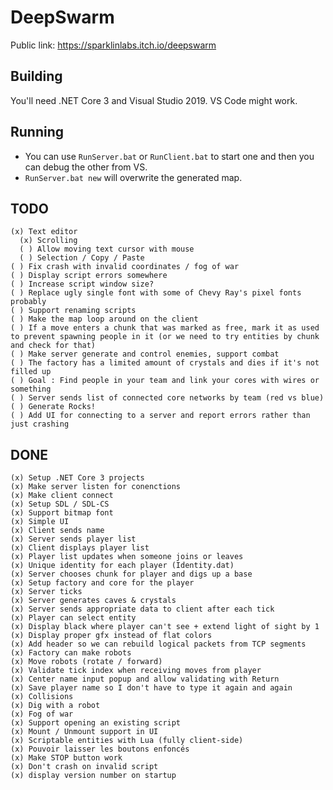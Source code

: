 # DeepSwarm

Public link: https://sparklinlabs.itch.io/deepswarm

## Building

You'll need .NET Core 3 and Visual Studio 2019. VS Code might work.

## Running

 * You can use `RunServer.bat` or `RunClient.bat` to start one and then you can debug the other from VS.
 * `RunServer.bat new` will overwrite the generated map.

## TODO

    (x) Text editor
      (x) Scrolling
      ( ) Allow moving text cursor with mouse
      ( ) Selection / Copy / Paste
    ( ) Fix crash with invalid coordinates / fog of war
    ( ) Display script errors somewhere
    ( ) Increase script window size?
    ( ) Replace ugly single font with some of Chevy Ray's pixel fonts probably
    ( ) Support renaming scripts
    ( ) Make the map loop around on the client
    ( ) If a move enters a chunk that was marked as free, mark it as used to prevent spawning people in it (or we need to try entities by chunk and check for that)
    ( ) Make server generate and control enemies, support combat
    ( ) The factory has a limited amount of crystals and dies if it's not filled up
    ( ) Goal : Find people in your team and link your cores with wires or something
    ( ) Server sends list of connected core networks by team (red vs blue)
    ( ) Generate Rocks!
    ( ) Add UI for connecting to a server and report errors rather than just crashing

## DONE

    (x) Setup .NET Core 3 projects
    (x) Make server listen for conenctions
    (x) Make client connect
    (x) Setup SDL / SDL-CS 
    (x) Support bitmap font
    (x) Simple UI
    (x) Client sends name
    (x) Server sends player list
    (x) Client displays player list
    (x) Player list updates when someone joins or leaves
    (x) Unique identity for each player (Identity.dat)
    (x) Server chooses chunk for player and digs up a base
    (x) Setup factory and core for the player
    (x) Server ticks
    (x) Server generates caves & crystals
    (x) Server sends appropriate data to client after each tick
    (x) Player can select entity
    (x) Display black where player can't see + extend light of sight by 1
    (x) Display proper gfx instead of flat colors
    (x) Add header so we can rebuild logical packets from TCP segments
    (x) Factory can make robots
    (x) Move robots (rotate / forward)
    (x) Validate tick index when receiving moves from player
    (x) Center name input popup and allow validating with Return
    (x) Save player name so I don't have to type it again and again
    (x) Collisions
    (x) Dig with a robot
    (x) Fog of war
    (x) Support opening an existing script
    (x) Mount / Unmount support in UI
    (x) Scriptable entities with Lua (fully client-side)
    (x) Pouvoir laisser les boutons enfoncés
    (x) Make STOP button work
    (x) Don't crash on invalid script
    (x) display version number on startup
